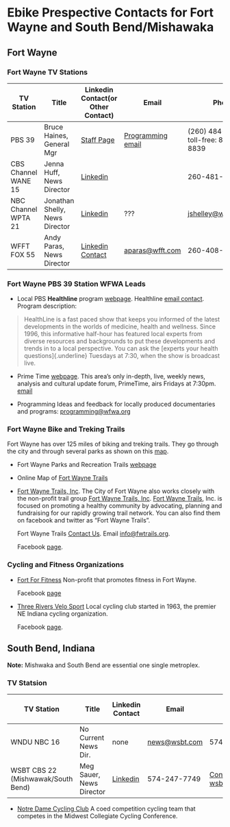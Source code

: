 # Ebike Prespective Contacts for Fort Wayne and South Bend/Mishawaka

## Fort Wayne

### Fort Wayne TV Stations

|TV Station|Title|Linkedin Contact(or Other Contact)|Email|Phone|Station Contact Info|
-----------|-----|----------------|-----|-----|--------------------|
|PBS 39|Bruce Haines, General Mgr|[Staff Page](https://pbsfortwayne.org/about-pbs-fort-wayne/staff/)|[Programming email](mailto:programming@wfwa.org)|(260) 484-8839 toll-free: 888-484-8839|[Programming email](mailto:programming@wfwa.org)|
|CBS Channel WANE 15|Jenna Huff, News Director|[Linkedin](https://www.linkedin.com/in/jenna-huff-5131a646)||260-481-1515|[About Us](https://www.wane.com/about-us/)|
|NBC Channel WPTA 21|Jonathan Shelly, News Director|[Linkedin](https://www.linkedin.com/in/jonathan-shelley-269748b/)|???|[jshelley@wpta21.com](mailto:jshelley@wpta21.com)|260-483-8111|[Contact Us](https://www.wpta21.com/about-us/contact-us/) Page, has numerous contacts|
|WFFT FOX 55|Andy Paras, News Director|[Linkedin Contact](https://www.linkedin.com/in/andyparas)|[aparas@wfft.com](mailto:aparas@wfft.com)|260-408-WFFT|[news@wfft.com](mailto:news@wfft.com), [Contact Form](https://www.wfft.com/contact/)|

### Fort Wayne PBS 39 Station WFWA Leads 

- Local PBS **Healthline** program [webpage](https://video.wfwa.org/show/healthline/). Healthline [email contact](mailto:healthline@wfwa.org). Program description:

> HealthLine is a fast paced show that keeps you informed of the latest developments in the worlds of medicine, health and wellness. Since 1996, this informative
  half-hour has featured local experts from diverse resources and backgrounds to put these developments and trends in to a local perspective. You can ask the [experts
  your health questions]{.underline} Tuesdays at 7:30, when the show is broadcast live.

- Prime Time [webpage](https://video.wfwa.org/show/primetime39/). This area’s only in-depth, live, weekly news, analysis and cultural update forum, PrimeTime, airs Fridays at 7:30pm. 
  [email](mailto:primetime39@wfwa.org)

- Programming Ideas and feedback for locally produced documentaries and programs: [programming@wfwa.org](mailto:programming@wfwa.org)
### Fort Wayne Bike and Treking Trails

Fort Wayne has over 125 miles of biking and treking trails. They go through the city and through several parks as shown on this [map](http://www.fortwayneparks.org/images/stories/Rivergreenwaydoc/fort_wayne_area_trails_2020.pdf). 

- Fort Wayne Parks and Recreation Trails [webpage](http://www.fortwayneparks.org/trails.html)

- Online Map of [Fort Wayne Trails](http://www.fortwayneparks.org/images/stories/Rivergreenwaydoc/fort_wayne_area_trails_2020.pdf)

- [Fort Wayne Trails, Inc](https://fwtrails.org/contact-us/).
  The City of Fort Wayne also works closely with the non-profit trail group [Fort Wayne Trails, Inc](https://fwtrails.org/contact-us/). [Fort Wayne Trails](https://fwtrails.org/contact-us), Inc. is focused on promoting
  a healthy community by advocating, planning and fundraising for our rapidly growing trail network. You can also find them on facebook and
  twitter as “Fort Wayne Trails”.  

  Fort Wayne Trails [Contact Us](https://fwtrails.org/contact-us/). Email [info@fwtrails.org](mailto:info@fwtrails.org).

  Facebook [page](https://www.facebook.com/FortWayneTrails).

### Cycling and Fitness Organizations

- [Fort For Fitness](https://fort4fitness.org/)         Non-profit that promotes fitness in Fort Wayne.

  Facebook [page](https://www.facebook.com/Fort4Fitness)

- [Three Rivers Velo Sport](https://www.3rvs.com)       Local cycling club started in 1963, the premier NE Indiana cycling organization.

  Facebook [page](https://www.facebook.com/3riversvelosport/).

## South Bend, Indiana

**Note:** Mishwaka and South Bend are essential one single metroplex.

### TV Statsion

|TV Station|Title|Linkedin Contact|Email|Phone|Station Contact Info|
-----------|-----|----------------|-----|-----|--------------------|
|WNDU NBC 16|No Current News Dir.|none|[news@wsbt.com](mailtonews@wsbt.com)|574-284-3016|[Station Contact](https://wsbt.com/station/contact)|
|WSBT CBS 22 (Mishwawak/South Bend)|Meg Sauer, News Director|[Linkedin](https://www.linkedin.com/in/meg-sauer-24a33117/)|574-247-7749|[Contact Form](https://wsbt.com/stations/contact), Email: [wsbtnews@wsbt.com](wsbtnews@wsbt.com)|

- [Notre Dame Cycling Club](https://recsports.nd.edu/club-sports/coed-club-sports/coed-cycling/) A coed competition cycling team that competes in the  Midwest Collegiate Cycling Conference.
